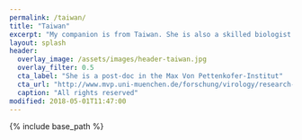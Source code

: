 ```yaml
---
permalink: /taiwan/
title: "Taiwan"
excerpt: "My companion is from Taiwan. She is also a skilled biologist."
layout: splash
header:
  overlay_image: /assets/images/header-taiwan.jpg
  overlay_filter: 0.5
  cta_label: "She is a post-doc in the Max Von Pettenkofer-Institut"
  cta_url: "http://www.mvp.uni-muenchen.de/forschung/virology/research-group-keppler/"
  caption: "All rights reserved"
modified: 2018-05-01T11:47:00
---
```


{% include base_path %}

